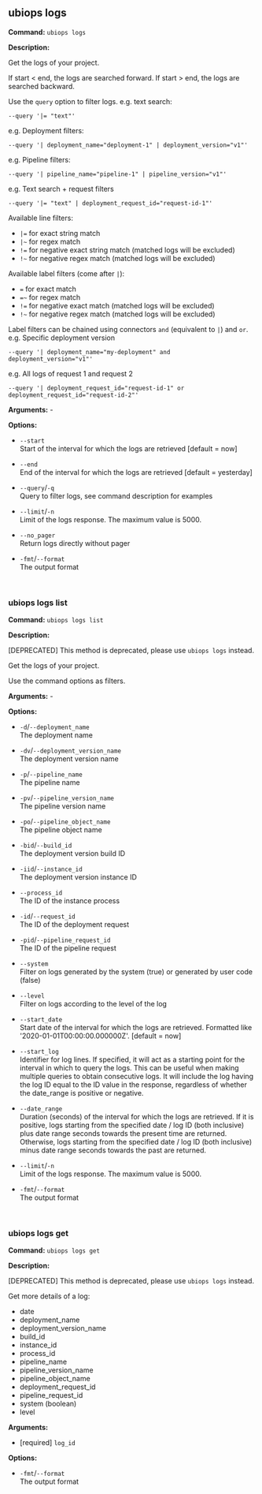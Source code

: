 
## ubiops logs

**Command:** `ubiops logs`

**Description:**

Get the logs of your project.

If start < end, the logs are searched forward.
If start > end, the logs are searched backward.


Use the `query` option to filter logs.
e.g. text search:
```
--query '|= "text"'
```
e.g. Deployment filters:
```
--query '| deployment_name="deployment-1" | deployment_version="v1"'
```
e.g. Pipeline filters:
```
--query '| pipeline_name="pipeline-1" | pipeline_version="v1"'
```
e.g. Text search + request filters
```
--query '|= "text" | deployment_request_id="request-id-1"'
```


Available line filters:
- `|=` for exact string match
- `|~` for regex match
- `!=` for negative exact string match (matched logs will be excluded)
- `!~` for negative regex match (matched logs will be excluded)


Available label filters (come after `|`):
- `=` for exact match
- `=~` for regex match
- `!=` for negative exact match (matched logs will be excluded)
- `!~` for negative regex match (matched logs will be excluded)


Label filters can be chained using connectors `and` (equivalent to `|`) and `or`.
e.g. Specific deployment version
```
--query '| deployment_name="my-deployment" and deployment_version="v1"'
```
e.g. All logs of request 1 and request 2
```
--query '| deployment_request_id="request-id-1" or deployment_request_id="request-id-2"'
```

**Arguments:** - 

**Options:**

- `--start`<br/>Start of the interval for which the logs are retrieved [default = now]

- `--end`<br/>End of the interval for which the logs are retrieved [default = yesterday]

- `--query`/`-q`<br/>Query to filter logs, see command description for examples

- `--limit`/`-n`<br/>Limit of the logs response. The maximum value is 5000.

- `--no_pager`<br/>Return logs directly without pager

- `-fmt`/`--format`<br/>The output format


<br/>

### ubiops logs list

**Command:** `ubiops logs list`

**Description:**

[DEPRECATED] This method is deprecated, please use `ubiops logs` instead.

Get the logs of your project.

Use the command options as filters.

**Arguments:** - 

**Options:**

- `-d`/`--deployment_name`<br/>The deployment name

- `-dv`/`--deployment_version_name`<br/>The deployment version name

- `-p`/`--pipeline_name`<br/>The pipeline name

- `-pv`/`--pipeline_version_name`<br/>The pipeline version name

- `-po`/`--pipeline_object_name`<br/>The pipeline object name

- `-bid`/`--build_id`<br/>The deployment version build ID

- `-iid`/`--instance_id`<br/>The deployment version instance ID

- `--process_id`<br/>The ID of the instance process

- `-id`/`--request_id`<br/>The ID of the deployment request

- `-pid`/`--pipeline_request_id`<br/>The ID of the pipeline request

- `--system`<br/>Filter on logs generated by the system (true) or generated by user code (false)

- `--level`<br/>Filter on logs according to the level of the log

- `--start_date`<br/>Start date of the interval for which the logs are retrieved. Formatted like '2020-01-01T00:00:00.000000Z'. [default = now]

- `--start_log`<br/>Identifier for log lines. If specified, it will act as a starting point for the interval in which to query the logs. This can be useful when making multiple queries to obtain consecutive logs. It will include the log having the log ID equal to the ID value in the response, regardless of whether the date_range is positive or negative.

- `--date_range`<br/>Duration (seconds) of the interval for which the logs are retrieved. If it is positive, logs starting from the specified date / log ID (both inclusive) plus date range seconds towards the present time are returned. Otherwise, logs starting from the specified date / log ID (both inclusive) minus date range seconds towards the past are returned.

- `--limit`/`-n`<br/>Limit of the logs response. The maximum value is 5000.

- `-fmt`/`--format`<br/>The output format


<br/>

### ubiops logs get

**Command:** `ubiops logs get`

**Description:**

[DEPRECATED] This method is deprecated, please use `ubiops logs` instead.


Get more details of a log:
- date
- deployment_name
- deployment_version_name
- build_id
- instance_id
- process_id
- pipeline_name
- pipeline_version_name
- pipeline_object_name
- deployment_request_id
- pipeline_request_id
- system (boolean)
- level

**Arguments:**

- [required] `log_id`



**Options:**

- `-fmt`/`--format`<br/>The output format


<br/>
